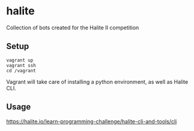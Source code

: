# halite
Collection of bots created for the Halite II competition

## Setup
```
vagrant up
vagrant ssh
cd /vagrant
```

Vagrant will take care of installing a python environment, as well as Halite CLI.

## Usage

https://halite.io/learn-programming-challenge/halite-cli-and-tools/cli

